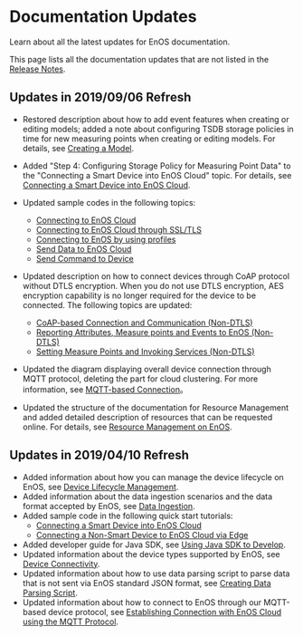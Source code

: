 # Documentation Updates

Learn about all the latest updates for EnOS documentation.

This page lists all the documentation updates that are not listed in the [Release Notes](releasenotes/index).

## Updates in 2019/09/06 Refresh

- Restored description about how to add event features when creating or editing models; added a note about configuring TSDB storage policies in time for new measuring points when creating or editing models. For details, see [Creating a Model](/docs/device-connection/en/2.0.9/howto/model/creating_model).

- Added "Step 4: Configuring Storage Policy for Measuring Point Data" to the "Connecting a Smart Device into EnOS Cloud" topic. For details, see [Connecting a Smart Device into EnOS Cloud](/docs/device-connection/en/2.0.9/quickstart/gettingstarted_device_connection.html#step-4-configuring-storage-policy-for-measuring-point-data).

- Updated sample codes in the following topics:

  - [Connecting to EnOS Cloud](/docs/device-connection/en/2.0.9/howto/device/develop/java/connect)
  - [Connecting to EnOS Cloud through SSL/TLS](/docs/device-connection/en/2.0.9/howto/device/develop/java/connect_ssl)
  - [Connecting to EnOS by using profiles](/docs/device-connection/en/2.0.9/howto/device/develop/java/connect_viaprofile)
  - [Send Data to EnOS Cloud](/docs/device-connection/en/2.0.9/howto/device/develop/java/post_data_to_cloud)
  - [Send Command to Device](/docs/device-connection/en/2.0.9/howto/device/develop/java/send_command_to_device)

- Updated description on how to connect devices through CoAP protocol without DTLS encryption. When you do not use DTLS encryption, AES encryption capability is no longer required for the device to be connected. The following topics are updated: 

  - [CoAP-based Connection and Communication (Non-DTLS)](/docs/device-connection/en/2.0.9/reference/coap/coap_non_dtls/connection_non_dtls)
  - [Reporting Attributes, Measure points and Events to EnOS (Non-DTLS)](/docs/device-connection/en/2.0.9/reference/coap/coap_non_dtls/reporting_data_non_dtls)
  - [Setting Measure Points and Invoking Services (Non-DTLS)](/docs/device-connection/en/2.0.9/reference/coap/coap_non_dtls/invoking_service_setting_measure_point_non_dtls)

- Updated the diagram displaying overall device connection through MQTT protocol, deleting the part for cloud clustering. For more information, see [MQTT-based Connection](/docs/device-connection/en/2.0.9/learn/message_flow)。

- Updated the structure of the documentation for Resource Management and added detailed description of resources that can be requested online. For details, see [Resource Management on EnOS](/docs/enos/en/2.0.9/resourcemanagement/overview.html).

## Updates in 2019/04/10 Refresh

- Added information about how you can manage the device lifecycle on EnOS, see [Device Lifecycle Management](/docs/device-connection/en/2.0.9/learn/device_lifecycle_management).
- Added information about the data ingestion scenarios and the data format accepted by EnOS, see [Data Ingestion](/docs/device-connection/en/2.0.9/learn/ingestion/index).
- Added sample code in the following quick start tutorials:
  - [Connecting a Smart Device into EnOS Cloud](/docs/device-connection/en/2.0.9/quickstart/gettingstarted_device_connection)
  - [Connecting a Non-Smart Device to EnOS Cloud via Edge](/docs/device-connection/en/2.0.9/quickstart/gettingstarted_edge_connection)
- Added developer guide for Java SDK, see [Using Java SDK to Develop](/docs/device-connection/en/2.0.9/howto/device/develop/java/index).
- Updated information about the device types supported by EnOS, see [Device Connectivity](/docs/device-connection/en/2.0.9/learn/connection_scenarios).
- Updated information about how to use data parsing script to parse data that is not sent via EnOS standard JSON format, see [Creating Data Parsing Script](/docs/device-connection/en/2.0.9/howto/device/manage/creating_data_parsing_script).
- Updated information about how to connect to EnOS through our MQTT-based device protocol, see [Establishing Connection with EnOS Cloud using the MQTT Protocol](/docs/device-connection/en/2.0.9/reference/mqtt/nonsdk_login).
